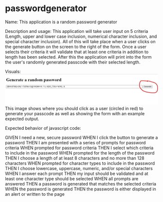# passwordgenerator

Name: This application is a random password generator

Description and usage: This application will take user input on 5 criteria (Length, upper and lower case inclusion, numerical character inclusion, and special character inclusion). All of this will take place when a user clicks on the generate button on the screen to the right of the form. Once a user selects their criteria it will validate that at least one criteria in addition to length has been selected. After this the application will print into the form the user's randomly generated passcode with their selected length.

Visuals: ![Expected output](./Assets/output.jpg "Expected output and user interaction") This image shows where you should click as a user (circled in red) to generate your passcode as well as showing the form with an example expected output.

Expected behavior of javascript code:

GIVEN I need a new, secure password
WHEN I click the button to generate a password
THEN I am presented with a series of prompts for password criteria
WHEN prompted for password criteria
THEN I select which criteria to include in the password
WHEN prompted for the length of the password
THEN I choose a length of at least 8 characters and no more than 128 characters
WHEN prompted for character types to include in the password
THEN I choose lowercase, uppercase, numeric, and/or special characters
WHEN I answer each prompt
THEN my input should be validated and at least one character type should be selected
WHEN all prompts are answered
THEN a password is generated that matches the selected criteria
WHEN the password is generated
THEN the password is either displayed in an alert or written to the page